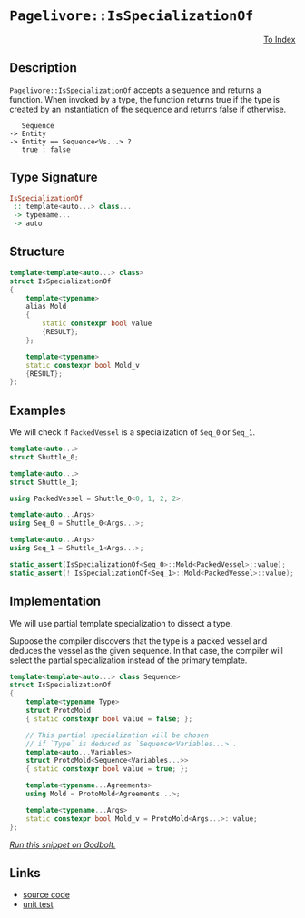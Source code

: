 <!-- Copyright 2024 Feng Mofan
SPDX-License-Identifier: Apache-2.0 -->

# `Pagelivore::IsSpecializationOf`

<p style='text-align: right;'><a href="../../../facilities/metafunctions.md#pagelivore-is-specialization-of">To Index</a></p>

## Description

`Pagelivore::IsSpecializationOf` accepts a sequence and returns a function.
When invoked by a type, the function returns true if the type is created by an instantiation of the sequence and returns false if otherwise.

<pre><code>   Sequence
-> Entity
-> Entity == Sequence&lt;Vs...&gt; ?
   true : false</code></pre>

## Type Signature

```Haskell
IsSpecializationOf
 :: template<auto...> class...
 -> typename...
 -> auto 
```

## Structure

```C++
template<template<auto...> class>
struct IsSpecializationOf
{
    template<typename>
    alias Mold
    {
        static constexpr bool value
        {RESULT};
    };

    template<typename>
    static constexpr bool Mold_v
    {RESULT};
};
```

## Examples

We will check if `PackedVessel` is a specialization of `Seq_0` or `Seq_1`.

```C++
template<auto...>
struct Shuttle_0;

template<auto...>
struct Shuttle_1;

using PackedVessel = Shuttle_0<0, 1, 2, 2>;

template<auto...Args>
using Seq_0 = Shuttle_0<Args...>;

template<auto...Args>
using Seq_1 = Shuttle_1<Args...>;

static_assert(IsSpecializationOf<Seq_0>::Mold<PackedVessel>::value);
static_assert(! IsSpecializationOf<Seq_1>::Mold<PackedVessel>::value);
```

## Implementation

We will use partial template specialization to dissect a type.

Suppose the compiler discovers that the type is a packed vessel and deduces the vessel as the given sequence. In that case, the compiler will select the partial specialization instead of the primary template.

```C++
template<template<auto...> class Sequence>
struct IsSpecializationOf
{
    template<typename Type>
    struct ProtoMold
    { static constexpr bool value = false; };

    // This partial specialization will be chosen
    // if `Type` is deduced as `Sequence<Variables...>`.
    template<auto...Variables>
    struct ProtoMold<Sequence<Variables...>>
    { static constexpr bool value = true; };

    template<typename...Agreements>
    using Mold = ProtoMold<Agreements...>;

    template<typename...Args>
    static constexpr bool Mold_v = ProtoMold<Args...>::value;
};
```

[*Run this snippet on Godbolt.*](https://godbolt.org/#z:OYLghAFBqd5QCxAYwPYBMCmBRdBLAF1QCcAaPECAMzwBtMA7AQwFtMQByARg9KtQYEAysib0QXACx8BBAKoBnTAAUAHpwAMvAFYTStJg1DIApACYAQuYukl9ZATwDKjdAGFUtAK4sGIAOxcpK4AMngMmAByPgBGmMQgkhqkAA6oCoRODB7evnppGY4CYRHRLHEJZgCstpj2RQxCBEzEBDk%2BfoG19VlNLQQlUbHxickKza3teUHj/YNlFSDVAJS2qF7EyOwcBJgsKQa7JgDMbrv7h5gnbkxeRAB0jyfYANTIBgoKL0KYAI5ejC2zxMGgAguNiF4HC8AJIKIQpTDIPBiPAALyYDQA8lQQaCTP4rGCXiSXucDpirqcCABPRHMNgvAAqdKp2DxpJeEKhBBeymIqCIAFlPOgOaSCRYuc1HMg3gJxphVCliC8YqhPC8AG5iAEvE4AEReVDEShOUoJBvNePFJIA9HbmQg8F8Uv0UbQuYjkaiMQ0XgB3OieuJvBDpRi2l4Ol54Kj6gBsGhZiJMSdjXyw6ChmHQLyYXzTGh%2B/0BVLcADUWiiYvQFI97sCk43iaTyZdrrcHo8q8Qa3Xga2SdzofzBagRbQxacSwCGEDTr3%2B5h609juz11HJdLMXg5WgGIrlar1Zqdd5MPrjkaCJCqRb/FbjkT8UOyXsKUdqayGZgG6DgGITA9kYAgFEHUFOS8DIjBeSc80NPkBWFUVrgAoCQMEVdG03Z8bTfdtKWuWl6VYP9HlBYhgHAzc31mWV5UPXZjzVDVPXggB9LUryNMcUKnNCqOw54QBAc8AWtMFLUk19QTtAAqRSlOUlS7TxBSlOZFcwJeZS1LBDSVKMxT9NkwivxuO5UAbCCR15IQEDuAh6A4jQZLxczyy7ay13ZME7O%2BRyCGczAOK4dywWg8JgD5JhkAAa1zCsVzsHjAqcly3NOZIXiCF4zFIfLgTwqSwU8zsrP/ISIKi2CS1ctKHIy0KsrcSjqJs3CXw8j8O1ObyquomqYJi%2BquEaoKQrCwSOt8iLwRlPcOILJRWggOEESRD10V3AQcWueqsuwUT4OuZQ4sS9Bks%2BOoRLE3VMGWGT6KWlb4gICAwDAWF4W9ba/SyfaZz%2Bab1xO1DTnOhKkpS26wfui8nufDhVloTgql4PwOC0UhUE4NxrGsLl1k2S9zGOHhSAITQUdWeKQCqSR7g0SQuH8Y4NCqDQzATBMzAADn5/ROEkXgWAkDRkixnG8Y4XgFBAZJqexlHSDgWAYEQEB1gIFI7nISg0H2Oh4kiMjOFUfmEwAWgTSQXmAZA5Ske4zF4XNCBIPB0D0fhBBEMR2CkGRBEUFR1BV0hdCCANiCYFJOB4VH0cxmncc4LE7j13lUHjS2bbth2ndypmzBeCAPGN%2BhVXJrhll4ZWtFWCAkCNlITbICgIDbjuQGAKQCpoWhdmIBWIBiNOYnCFoaUT3gp%2BYYgaSxGJtCRZXKaNthBCxBhaFnyOsBiLxgBuWhaAV7heCwFhDGAcRD7wICHDwLUVzTpUkTubZKfCXY0cjrQPAMQ45Lw8FgNOt48DiyvqQN%2BxB1RKANHsO%2BQCjA01WFQAw1EKx4EwAGLE9I54h2EKIcQwc/byCUGoNO0d9B3xQITSw%2BhgEK0gKsVAKQGiX2tuMacBpTCWGsGYGW8C%2BxYDYRAVYdh15ZBcAwdwngOh6FCOEIY5QRhBAKJkAQUw/BaPSDohg8xhgJBmHUWRAg%2BiTCUdMboljGgTAGGohYmjbBOL0XoWYrQTEaLMdIkmWwJDJw4BjUg0teCyxePnW29tHbO1LuXXAnsa5mApvXKmGDVgIEwEwLACQpGkHppIY49wACcxx/BJEkGYSQSZOYJjKcLDgotSDiwpvcBMXAEz8zKfzbpjMuBVAqQmcJadZby0VpklWzdNYt21lnfWXce7VzNmwTgLQWBan8NbJgbwDCwS4GU%2B4XBmbu3wEQcRvtZAB3IdIShYcaGR10AVWO8c54hLCRE9OHBM66zuC8XO%2BZiBbJ2Xs94d9crHNORoculd27V31GkswGTG6q3mSs%2BIBtu6oCriMTZ2zrYQqMEcrgyQh4jzHhPSOC8Z7ENpUvFea8HDEK3qBXe%2B805HxPmfC%2BxCb6oO2DjfAz9HBv0vjjT%2ByBv7EL/nUNOQCQEz3AUKhufYYGU3gYgzAyDb5GDQaAGZfBsEKFwfgwhjBiGUNuUHe5shHkRxxi8%2Bh6DBFWGYYqyRHCuFZB4Xww0brhGiPiOI9%2B7D7Ev2cBAVwnigiqNKKY/IhiGixtSMmrIvjFjmJ6FYjxtj9ERoaNY5xCa/FeLzbkAt3iS3qKzQEjYQS67NK%2BeMzgwLQW7P2ZCo5JzmZJIuSQJF6SG5ZNIDkvJIxCkANae045LN/DDP8OzGpdTWZjMjhM2wUy0WzPgPMnW2dsWYuIGs7YmzC4sAUFqOUWoe2XHGOclJ3trn%2BzIbakhDraEgGOKQN5Ccr6fNThujOiyc7xnPfbS917tR3spOMOFuKEXxCHccVFGC1at0Qx3I9WHq5iWQCkFIXEjkcXvQQZaIK7Z8DoJSyg1KcYMoPpTRjTL16stxdvAgHKD7CswMfU%2BYg%2BWwIFfq1VpARWyPFR/VQX9diysEPKwBwDQE0hVZA9VxCtURl1ag6K6GsFMBwXgghRDYHWrfRIO1odqGOp0N%2Bl1xgmE2E9fAb13DOB2j4YwoRlgRGRLEd7MNhSZGRr8NGhRqb421rcdolN%2Bak2FAzS4xN2aHHFtTSFotTjM1uOrRl7LyWy1NoUIEoOgH10yzbRBl4UGb2wd2PBiAyTLlDrriOmZ2Tcn5MoCEmdSxjnHGOFULmrNJaDf8D0irkTOCTKVqO4pVRylVH5jzMpkgyns0qVwH9ADjhAcq3LaZTcQluymz89rx24HxAyM4SQQA%3D%3D%3D)

## Links

- [source code](../../../../conceptrodon/pagelivore/is_specialization_of.hpp)
- [unit test](../../../../tests/unit/metafunctions/pagelivore/is_specialization_of.test.hpp)
